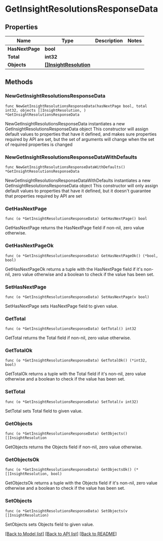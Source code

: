 # GetInsightResolutionsResponseData

## Properties

Name | Type | Description | Notes
------------ | ------------- | ------------- | -------------
**HasNextPage** | **bool** |  | 
**Total** | **int32** |  | 
**Objects** | [**[]InsightResolution**](InsightResolution.md) |  | 

## Methods

### NewGetInsightResolutionsResponseData

`func NewGetInsightResolutionsResponseData(hasNextPage bool, total int32, objects []InsightResolution, ) *GetInsightResolutionsResponseData`

NewGetInsightResolutionsResponseData instantiates a new GetInsightResolutionsResponseData object
This constructor will assign default values to properties that have it defined,
and makes sure properties required by API are set, but the set of arguments
will change when the set of required properties is changed

### NewGetInsightResolutionsResponseDataWithDefaults

`func NewGetInsightResolutionsResponseDataWithDefaults() *GetInsightResolutionsResponseData`

NewGetInsightResolutionsResponseDataWithDefaults instantiates a new GetInsightResolutionsResponseData object
This constructor will only assign default values to properties that have it defined,
but it doesn't guarantee that properties required by API are set

### GetHasNextPage

`func (o *GetInsightResolutionsResponseData) GetHasNextPage() bool`

GetHasNextPage returns the HasNextPage field if non-nil, zero value otherwise.

### GetHasNextPageOk

`func (o *GetInsightResolutionsResponseData) GetHasNextPageOk() (*bool, bool)`

GetHasNextPageOk returns a tuple with the HasNextPage field if it's non-nil, zero value otherwise
and a boolean to check if the value has been set.

### SetHasNextPage

`func (o *GetInsightResolutionsResponseData) SetHasNextPage(v bool)`

SetHasNextPage sets HasNextPage field to given value.


### GetTotal

`func (o *GetInsightResolutionsResponseData) GetTotal() int32`

GetTotal returns the Total field if non-nil, zero value otherwise.

### GetTotalOk

`func (o *GetInsightResolutionsResponseData) GetTotalOk() (*int32, bool)`

GetTotalOk returns a tuple with the Total field if it's non-nil, zero value otherwise
and a boolean to check if the value has been set.

### SetTotal

`func (o *GetInsightResolutionsResponseData) SetTotal(v int32)`

SetTotal sets Total field to given value.


### GetObjects

`func (o *GetInsightResolutionsResponseData) GetObjects() []InsightResolution`

GetObjects returns the Objects field if non-nil, zero value otherwise.

### GetObjectsOk

`func (o *GetInsightResolutionsResponseData) GetObjectsOk() (*[]InsightResolution, bool)`

GetObjectsOk returns a tuple with the Objects field if it's non-nil, zero value otherwise
and a boolean to check if the value has been set.

### SetObjects

`func (o *GetInsightResolutionsResponseData) SetObjects(v []InsightResolution)`

SetObjects sets Objects field to given value.



[[Back to Model list]](../README.md#documentation-for-models) [[Back to API list]](../README.md#documentation-for-api-endpoints) [[Back to README]](../README.md)


